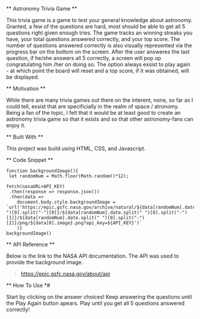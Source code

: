 ** Astronomy Trivia Game **

This trivia game is a game to test your general knowledge about astronomy. Granted, a few of the questions are hard, most should be able to get all 5 questions right given enough tries. The game tracks an winning streaks you have, your total questions answered correctly, and your top score. The number of questions answered correctly is also visually represented via the progress bar on the bottom on the screen. After the user answeres the last question, if he/she answers all 5 correctly, a screen will pop up congratulating him /her on doing so. The option always exsist to play again - at which point the board will reset and a top score, if it was obtained, will be displayed. 

** Motivation **

While there are many trivia games out there on the interent, none, so far as I could tell, exsist that are specificially in the realm of space / atronomy. Being a fan of the topic, I felt that it would be at least good to create an astronomy trivia game so that it exists and so that other astronomy-fans can enjoy it.

** Built With **

This project was build using HTML, CSS, and Javascript. 

** Code Snippet **

```
function backgroundImage(){
 let randomNum = Math.floor(Math.random()*12);
 
fetch(nasaURL+API_KEY)
 .then(response => response.json())
 .then(data => 
    document.body.style.backgroundImage = `url('https://epic.gsfc.nasa.gov/archive/natural/${data[randomNum].date.split(" ")[0].split("-")[0]}/${data[randomNum].date.split(" ")[0].split("-")[1]}/${data[randomNum].date.split(" ")[0].split("-")[2]}/png/${data[0].image}.png?api_key=${API_KEY}')`
    )}
backgroundImage()
```

** API Reference **

Below is the link to the NASA API documentation. The API was used to provide the background image. 

> https://epic.gsfc.nasa.gov/about/api

** How To Use *#

Start by clicking on the answer choices! Keep answering the questions until the Play Again button apears. Play until you get all 5 questions answered correctly!